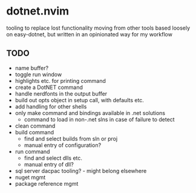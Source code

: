 # dotnet.nvim

tooling to replace lost functionality moving from other tools
based loosely on easy-dotnet, but written in an opinionated way for my workflow

## TODO

- name buffer?
- toggle run window
- highlights etc. for printing command
- create a DotNET command
- handle nerdfonts in the output buffer
- build out opts object in setup call, with defaults etc.
- add handling for other shells
- only make command and bindings available in .net solutions
  - command to load in non-.net slns in case of failure to detect
- clean command
- build command
  - find and select builds from sln or proj
  - manual entry of configuration?
- run command
  - find and select dlls etc.
  - manual entry of dll?
- sql server dacpac tooling? - might belong elsewhere
- nuget mgmt
- package reference mgmt
